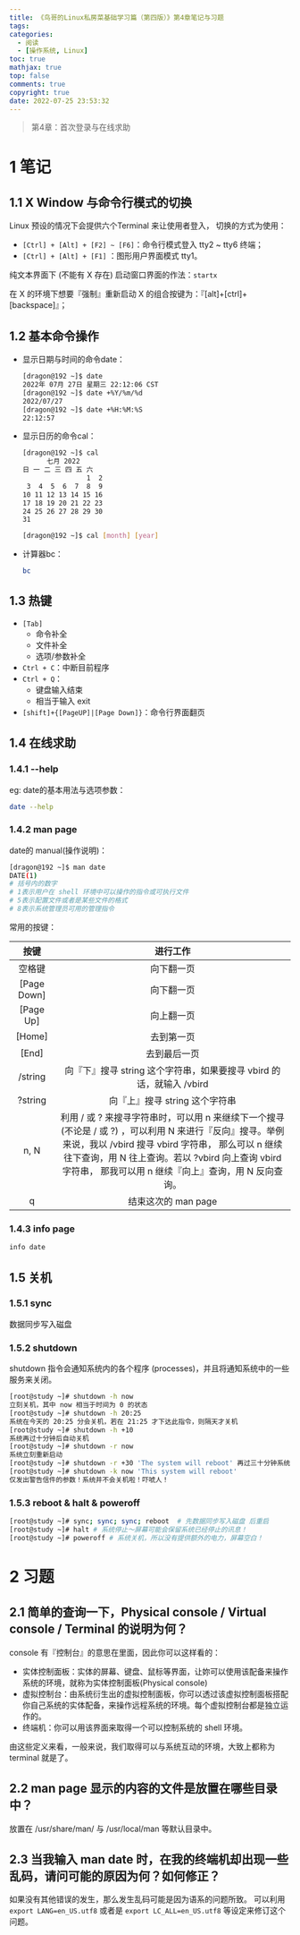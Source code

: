 ```yaml
---
title: 《鸟哥的Linux私房菜基础学习篇（第四版）》第4章笔记与习题
tags:
categories:
  - 阅读
  - [操作系统, Linux]
toc: true
mathjax: true
top: false
comments: true
copyright: true
date: 2022-07-25 23:53:32
---
```


> 第4章：首次登录与在线求助

# 1 笔记

## 1.1 X Window 与命令行模式的切换

Linux 预设的情况下会提供六个Terminal 来让使用者登入， 切换的方式为使用：

* `[Ctrl] + [Alt] + [F2] ~ [F6]`：命令行模式登入 tty2 ~ tty6 终端；
* `[Ctrl] + [Alt] + [F1]` ：图形用户界面模式 tty1。

纯文本界面下 (不能有 X 存在) 启动窗口界面的作法：`startx`

在 X 的环境下想要『强制』重新启动 X 的组合按键为：『[alt]+[ctrl]+[backspace]』；

## 1.2 基本命令操作

* 显示日期与时间的命令date：

  ```sh
  [dragon@192 ~]$ date
  2022年 07月 27日 星期三 22:12:06 CST
  [dragon@192 ~]$ date +%Y/%m/%d
  2022/07/27
  [dragon@192 ~]$ date +%H:%M:%S
  22:12:57
  ```

* 显示日历的命令cal：

  ```sh
  [dragon@192 ~]$ cal
        七月 2022     
  日 一 二 三 四 五 六
                  1  2
   3  4  5  6  7  8  9
  10 11 12 13 14 15 16
  17 18 19 20 21 22 23
  24 25 26 27 28 29 30
  31
  
  [dragon@192 ~]$ cal [month] [year]
  ```

* 计算器bc：

  ```sh
  bc
  ```

## 1.3 热键

* `[Tab]`
  * 命令补全
  * 文件补全
  * 选项/参数补全
* `Ctrl + C`：中断目前程序
* `Ctrl + Q`：
  * 键盘输入结束
  * 相当于输入 exit
* `[shift]+{[PageUP]|[Page Down]}`：命令行界面翻页

## 1.4 在线求助

### 1.4.1 --help

eg: date的基本用法与选项参数：

```sh
date --help
```

### 1.4.2 man page

date的 manual(操作说明)：

```sh
[dragon@192 ~]$ man date
DATE(1)
# 括号内的数字
# 1表示用户在 shell 环境中可以操作的指令或可执行文件
# 5表示配置文件或者是某些文件的格式
# 8表示系统管理员可用的管理指令
```

常用的按键：

|    按键     |                           进行工作                           |
| :---------: | :----------------------------------------------------------: |
|   空格键    |                          向下翻一页                          |
| [Page Down] |                          向下翻一页                          |
|  [Page Up]  |                          向上翻一页                          |
|   [Home]    |                          去到第一页                          |
|    [End]    |                         去到最后一页                         |
|   /string   | 向『下』搜寻 string 这个字符串，如果要搜寻 vbird 的话，就输入 /vbird |
|   ?string   |                向『上』搜寻 string 这个字符串                |
|    n, N     | 利用 / 或 ? 来搜寻字符串时，可以用 n 来继续下一个搜寻 (不论是 / 或 ?) ，可以利用 N 来进行『反向』搜寻。举例来说，我以 /vbird 搜寻 vbird 字符串， 那么可以 n 继续往下查询，用 N 往上查询。若以 ?vbird 向上查询 vbird 字符串， 那我可以用 n 继续『向上』查询，用 N 反向查询。 |
|      q      |                     结束这次的 man page                      |

### 1.4.3 info page

```sh
info date
```

## 1.5 关机

### 1.5.1 sync

数据同步写入磁盘

### 1.5.2 shutdown

shutdown 指令会通知系统内的各个程序 (processes)，并且将通知系统中的一些服务来关闭。

```sh
[root@study ~]# shutdown -h now
立刻关机，其中 now 相当于时间为 0 的状态
[root@study ~]# shutdown -h 20:25
系统在今天的 20:25 分会关机，若在 21:25 才下达此指令，则隔天才关机
[root@study ~]# shutdown -h +10
系统再过十分钟后自动关机
[root@study ~]# shutdown -r now
系统立刻重新启动
[root@study ~]# shutdown -r +30 'The system will reboot' 再过三十分钟系统会重新启动，并显示后面的讯息给所有在在线的使用者
[root@study ~]# shutdown -k now 'This system will reboot' 
仅发出警告信件的参数！系统并不会关机啦！吓唬人！
```

### 1.5.3 reboot & halt & poweroff

```sh
[root@study ~]# sync; sync; sync; reboot  # 先数据同步写入磁盘 后重启
[root@study ~]# halt # 系统停止～屏幕可能会保留系统已经停止的讯息！
[root@study ~]# poweroff # 系统关机，所以没有提供额外的电力，屏幕空白！
```

# 2 习题

## 2.1 简单的查询一下，Physical console / Virtual console / Terminal 的说明为何？

console 有『控制台』的意思在里面，因此你可以这样看的：

* 实体控制面板：实体的屏幕、键盘、鼠标等界面，让妳可以使用该配备来操作系统的环境，就称为实体控制面板(Physical console)
* 虚拟控制台：由系统衍生出的虚拟控制面板，你可以透过该虚拟控制面板搭配你自己系统的实体配备，来操作远程系统的环境。每个虚拟控制台都是独立运作的。
* 终端机：你可以用该界面来取得一个可以控制系统的 shell 环境。

由这些定义来看，一般来说，我们取得可以与系统互动的环境，大致上都称为 terminal 就是了。

## 2.2 man page 显示的内容的文件是放置在哪些目录中？

放置在 /usr/share/man/ 与 /usr/local/man 等默认目录中。

## 2.3 当我输入 man date 时，在我的终端机却出现一些乱码，请问可能的原因为何？如何修正？

如果没有其他错误的发生，那么发生乱码可能是因为语系的问题所致。 可以利用 `export LANG=en_US.utf8` 或者是 `export LC_ALL=en_US.utf8` 等设定来修订这个问题。

